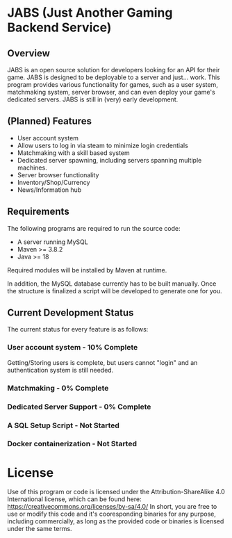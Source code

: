 # JABS (Just Another Gaming Backend Service)
## Overview
JABS is an open source solution for developers looking for an API for their game. JABS is designed to be deployable to a server and just... work. This program provides various functionality for games, such as a user system, matchmaking system, server browser, and can even deploy your game's dedicated servers. JABS is still in (very) early development.
## (Planned) Features
* User account system
* Allow users to log in via steam to minimize login credentials
* Matchmaking with a skill based system
* Dedicated server spawning, including servers spanning multiple machines.
* Server browser functionality
* Inventory/Shop/Currency
* News/Information hub
## Requirements
The following programs are required to run the source code:
* A server running MySQL
* Maven >= 3.8.2
* Java >= 18

Required modules will be installed by Maven at runtime.

In addition, the MySQL database currently has to be built manually. Once the structure is finalized a script will be developed to generate one for you.
## Current Development Status
The current status for every feature is as follows:
### User account system - 10% Complete
Getting/Storing users is complete, but users cannot "login" and an authentication system is still needed.
### Matchmaking - 0% Complete
### Dedicated Server Support - 0% Complete
### A SQL Setup Script - Not Started
### Docker containerization - Not Started

# License
Use of this program or code is licensed under the Attribution-ShareAlike 4.0 International license, which can be found here: https://creativecommons.org/licenses/by-sa/4.0/
In short, you are free to use or modify this code and it's cooresponding binaries for any purpose, including commercially, as long as the provided code or binaries is licensed under the same terms.

